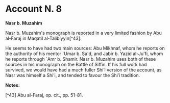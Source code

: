 Account N. 8
============

**Nasr b. Muzahim**

Nasr b. Muzahim's monograph is reported in a very limited fashion by
Abu al-Faraj in Maqatil al-Talibiyyin[^43].

He seems to have had two main sources: Abu Mikhnaf, whom he reports on
the authority of his mentor \`Umar b. Sa'd, and Jabir b. Yazid al-Ju'fi,
whom he reports through \`Amr b. Shamir. Nasr b. Muzahim uses both of
these sources in his monograph on the Battle of Siffin. If his full work
had survived, we would have had a much fuller Shi’i version of the
account, as Nasr was himself a Shi’i, and tended to favour the Shi’i
tradition.

**Notes:**

[^43] Abu al-Faraj, op. cit., pp. 51-81.

